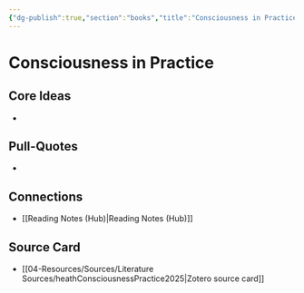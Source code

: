 ```yaml
---
{"dg-publish":true,"section":"books","title":"Consciousness in Practice","author":"[[Brian Heath]]","year":"2025","reading_status":"read","started":null,"finished":null,"summary":"","categories":["Nonfiction"],"tags":["book","booknotes"],"isbn":"","pages":"","citekey":"heathConsciousnessPractice2025","zotero_uri":"zotero://select/items/@heathConsciousnessPractice2025","cover":"","permalink":"/04-resources/books/consciousness-in-practice/","dgPassFrontmatter":true}
---
```



# Consciousness in Practice

## Core Ideas
- 

## Pull-Quotes
- 

## Connections
- [[Reading Notes (Hub)\|Reading Notes (Hub)]]

## Source Card
- [[04-Resources/Sources/Literature Sources/heathConsciousnessPractice2025\|Zotero source card]]

